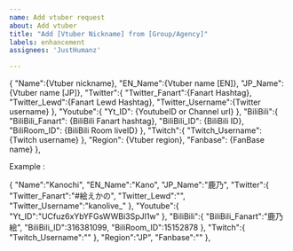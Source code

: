 ```yaml
---
name: Add vtuber request
about: Add vtuber 
title: "Add [Vtuber Nickname] from [Group/Agency]"
labels: enhancement
assignees: 'JustHumanz'

---
```

{
    "Name":{Vtuber nickname},
    "EN_Name":{Vtuber name [EN]},
    "JP_Name":{Vtuber name [JP]},
    "Twitter":{
        "Twitter_Fanart":{Fanart Hashtag},
        "Twitter_Lewd":{Fanart Lewd Hashtag},
        "Twitter_Username":{Twitter username}
    },
    "Youtube":{
        "Yt_ID": {YoutubeID or Channel url}
    },
    "BiliBili":{
        "BiliBili_Fanart": {BiliBili Fanart hashtag},
        "BiliBili_ID": {BiliBili ID},
        "BiliRoom_ID": {BiliBili Room liveID}
    },
    "Twitch":{
        "Twitch_Username": {Twitch username}
    },
    "Region": {Vtuber region},
    "Fanbase": {FanBase name}
},

Example :

{
    "Name":"Kanochi",
    "EN_Name":"Kano",
    "JP_Name":"鹿乃",
    "Twitter":{
        "Twitter_Fanart":"#絵えかの",
        "Twitter_Lewd":"",
        "Twitter_Username":"kanolive_"
    },
    "Youtube":{
        "Yt_ID":"UCfuz6xYbYFGsWWBi3SpJI1w"
    },
    "BiliBili":{
        "BiliBili_Fanart":"鹿乃絵",
        "BiliBili_ID":316381099,
        "BiliRoom_ID":15152878
    },
    "Twitch":{
        "Twitch_Username":""
    },
    "Region":"JP",
    "Fanbase":""
},